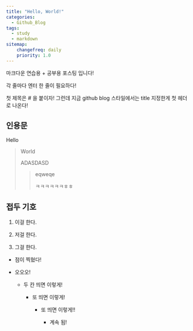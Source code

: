 ```yaml
---
title: "Hello, World!"
categories:
  - Github_Blog
tags:
  - study
  - markdown
sitemap:
    changefreq: daily
    priority: 1.0
---
```

마크다운 연습용 + 공부용 포스팅 입니다!

각 줄마다 엔터 한 줄이 필요하다!

첫 제목은 # 을 붙이자! 그런데 지금 github blog 스타일에서는 title 지정한게 첫 헤더로 나온다!

## 인용문

Hello

>World
>
>ADASDASD
>
>>eqweqe
>>
>>ㅋㅋㅋㅋㅋㅋㅎㅎ

## 접두 기호

1. 이걸 한다.

2. 저걸 한다.

3. 그걸 한다.

* 점이 찍혔다!

* 오오오!

  * 두 칸 띄면 이렇게!

    * 또 띄면 이렇게!

      * 또 띄면 이렇게!!

        * 계속 됨!